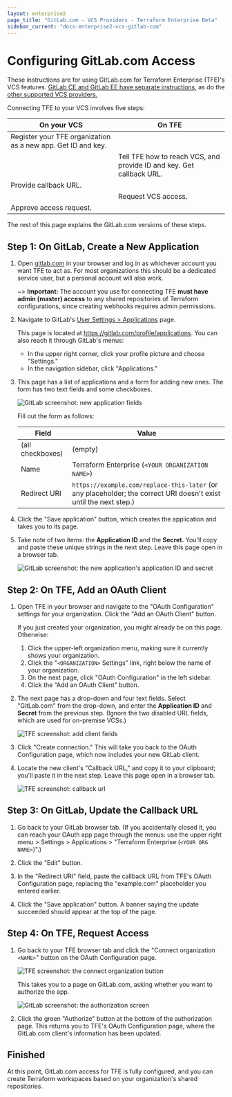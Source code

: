 ```yaml
---
layout: enterprise2
page_title: "GitLab.com - VCS Providers - Terraform Enterprise Beta"
sidebar_current: "docs-enterprise2-vcs-gitlab-com"
---
```


# Configuring GitLab.com Access

These instructions are for using GitLab.com for Terraform Enterprise (TFE)'s VCS features. [GitLab CE and GitLab EE have separate instructions,](./gitlab-eece.html) as do the [other supported VCS providers.](./index.html)

Connecting TFE to your VCS involves five steps:

On your VCS | On TFE
--|--
Register your TFE organization as a new app. Get ID and key. | &nbsp;
&nbsp; | Tell TFE how to reach VCS, and provide ID and key. Get callback URL.
Provide callback URL. | &nbsp;
&nbsp; | Request VCS access.
Approve access request. | &nbsp;

The rest of this page explains the GitLab.com versions of these steps.

## Step 1: On GitLab, Create a New Application

1. Open [gitlab.com](https://gitlab.com) in your browser and log in as whichever account you want TFE to act as. For most organizations this should be a dedicated service user, but a personal account will also work.

    ~> **Important:** The account you use for connecting TFE **must have admin (master) access** to any shared repositories of Terraform configurations, since creating webhooks requires admin permissions.

2. Navigate to GitLab's [User Settings > Applications](https://gitlab.com/profile/applications) page.

    This page is located at <https://gitlab.com/profile/applications>. You can also reach it through GitLab's menus:
    - In the upper right corner, click your profile picture and choose "Settings."
    - In the navigation sidebar, click "Applications."

3. This page has a list of applications and a form for adding new ones. The form has two text fields and some checkboxes.

    ![GitLab screenshot: new application fields](./images/gitlab-application-settings.png)

    Fill out the form as follows:

    Field            | Value
    -----------------|--------------------------------------------------
    (all checkboxes) | (empty)
    Name             | Terraform Enterprise (`<YOUR ORGANIZATION NAME>`)
    Redirect URI     | `https://example.com/replace-this-later` (or any placeholder; the correct URI doesn't exist until the next step.)

4. Click the "Save application" button, which creates the application and takes you to its page.

5. Take note of two items: the **Application ID** and the **Secret.** You'll copy and paste these unique strings in the next step. Leave this page open in a browser tab.

    ![GitLab screenshot: the new application's application ID and secret](./images/gitlab-application-created.png)

## Step 2: On TFE, Add an OAuth Client

1. Open TFE in your browser and navigate to the "OAuth Configuration" settings for your organization. Click the "Add an OAuth Client" button.

    If you just created your organization, you might already be on this page. Otherwise:

    1. Click the upper-left organization menu, making sure it currently shows your organization.
    1. Click the "`<ORGANIZATION>` Settings" link, right below the name of your organization.
    1. On the next page, click "OAuth Configuration" in the left sidebar.
    1. Click the "Add an OAuth Client" button.

2. The next page has a drop-down and four text fields. Select "GitLab.com" from the drop-down, and enter the **Application ID** and **Secret** from the previous step. (Ignore the two disabled URL fields, which are used for on-premise VCSs.)

    ![TFE screenshot: add client fields](./images/gitlab-com-tfe-add-client-fields.png)

3. Click "Create connection." This will take you back to the OAuth Configuration page, which now includes your new GitLab client.

4. Locate the new client's "Callback URL," and copy it to your clipboard; you'll paste it in the next step. Leave this page open in a browser tab.

    ![TFE screenshot: callback url](./images/gitlab-tfe-callback-url.png)


## Step 3: On GitLab, Update the Callback URL

1. Go back to your GitLab browser tab. (If you accidentally closed it, you can reach your OAuth app page through the menus: use the upper right menu > Settings > Applications > "Terraform Enterprise (`<YOUR ORG NAME>`)".)

2. Click the "Edit" button.

3. In the "Redirect URI" field, paste the callback URL from TFE's OAuth Configuration page, replacing the "example.com" placeholder you entered earlier.

4. Click the "Save application" button. A banner saying the update succeeded should appear at the top of the page.

## Step 4: On TFE, Request Access

1. Go back to your TFE browser tab and click the "Connect organization `<NAME>`" button on the OAuth Configuration page.

    ![TFE screenshot: the connect organization button](./images/tfe-connect-orgname.png)

    This takes you to a page on GitLab.com, asking whether you want to authorize the app.

    ![GitLab screenshot: the authorization screen](./images/gitlab-authorize.png)

2. Click the green "Authorize" button at the bottom of the authorization page. This returns you to TFE's OAuth Configuration page, where the GitLab.com client's information has been updated.

## Finished

At this point, GitLab.com access for TFE is fully configured, and you can create Terraform workspaces based on your organization's shared repositories.

